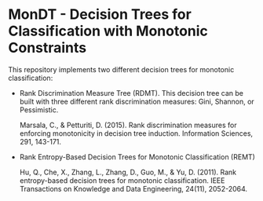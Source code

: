 # MonDT - Decision Trees for Classification with Monotonic Constraints

This repository implements two different decision trees for monotonic classification:

- Rank Discrimination Measure Tree  (RDMT). This decision tree can be built with three different rank discrimination measures: Gini, Shannon, or Pessimistic.

  Marsala, C., & Petturiti, D. (2015). Rank discrimination measures for enforcing monotonicity in decision tree induction. Information Sciences, 291, 143-171.

- Rank Entropy-Based Decision Trees for Monotonic Classification (REMT)

  Hu, Q., Che, X., Zhang, L., Zhang, D., Guo, M., & Yu, D. (2011). Rank entropy-based decision trees for monotonic classification. IEEE Transactions on Knowledge and Data Engineering, 24(11), 2052-2064.
